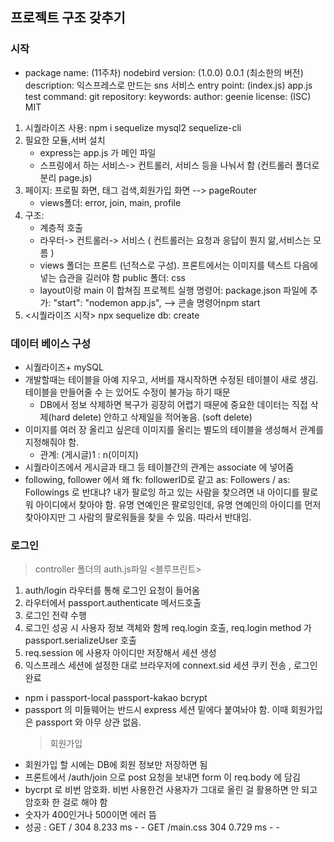 ## 프로젝트 구조 갖추기

### 시작

- package name: (11주차) nodebird
  version: (1.0.0) 0.0.1 (최소한의 버전)
  description: 익스프레스로 만드는 sns 서비스
  entry point: (index.js) app.js
  test command:
  git repository:
  keywords:
  author: geenie
  license: (ISC) MIT

1. 시퀄라이즈 사용: npm i sequelize mysql2 sequelize-cli
2. 필요한 모듈,서버 설치
   - express는 app.js 가 메인 파일
   - 스프링에서 하는 서비스-> 컨트롤러, 서비스 등을 나눠서 함 (컨트롤러 폴더로 분리 page.js)
3. 페이지: 프로필 화면, 태그 검색,회원가입 화면 --> pageRouter
   - views폴더: error, join, main, profile
4. 구조:
   - 계층적 호출
   - 라우터-> 컨트롤러-> 서비스 ( 컨트롤러는 요청과 응답이 뭔지 앎,서비스는 모름 )
   - views 폴더는 프론트 (넌적스로 구성). 프론트에서는 이미지를 텍스트 다음에 넣는 습관을 길러야 함
     public 폴더: css
   - layout이랑 main 이 합쳐짐
     프로젝트 실행 명령어: package.json 파일에 추가: "start": "nodemon app.js", --> 콘솔 명령어npm start
5. <시퀄라이즈 시작> npx sequelize db: create

### 데이터 베이스 구성

- 시퀄라이즈+ mySQL
- 개발할때는 테이블을 아예 지우고, 서버를 재시작하면 수정된 테이블이 새로 생김. 테이블을 만들어줄 수 는 있어도 수정이 불가능 하기 때문
  - DB에서 정보 삭제하면 복구가 굉장히 어렵기 때문에 중요한 데이터는 직접 삭제(hard delete) 안하고 삭제일을 적어놓음. (soft delete)
- 이미지를 여러 장 올리고 싶은데 이미지를 올리는 별도의 테이블을 생성해서 관계를 지정해줘야 함.
  - 관계: (게시글)1 : n(이미지)
- 시퀄라이즈에서 게시글과 태그 등 테이블간의 관계는 associate 에 넣어줌
- following, follower 에서 왜 fk: followerID로 같고 as: Followers / as: Followings 로 반대냐? 내가 팔로잉 하고 있는 사람을 찾으려면 내 아이디를 팔로워 아이디에서 찾아야 함. 유명 연예인은 팔로잉인데, 유명 연예인의 아이디를 먼저 찾아야지만 그 사람의 팔로워들을 찾을 수 있음. 따라서 반대임.

### 로그인

> controller 폴더의 auth.js파일
> <블루프린트>

1. auth/login 라우터를 통해 로그인 요청이 들어옴
2. 라우터에서 passport.authenticate 메서드호출
3. 로그인 전략 수행
4. 로그인 성공 시 사용자 정보 객체와 함께 req.login 호출, req.login method 가 passport.serializeUser 호출
5. req.session 에 사용자 아이디만 저장해서 세션 생성
6. 익스프레스 세션에 설정한 대로 브라우저에 connext.sid 세션 쿠키 전송 , 로그인 완료

- npm i passport-local passport-kakao bcrypt
- passport 의 미들웨어는 반드시 express 세션 밑에다 붙여놔야 함. 이때 회원가입은 passport 와 아무 상관 없음.
  > 회원가입
- 회원가입 할 시에는 DB에 회원 정보만 저장하면 됨
- 프론트에서 /auth/join 으로 post 요청을 보내면 form 이 req.body 에 담김
- bycrpt 로 비번 암호화. 비번 사용한건 사용자가 그대로 올린 걸 활용하면 안 되고 암호화 한 걸로 해야 함
- 숫자가 400인거나 500이면 에러 뜸
- 성공 : GET / 304 8.233 ms - -
  GET /main.css 304 0.729 ms - -
